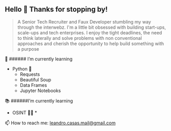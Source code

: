 ## Hello 👋 Thanks for stopping by!

> A Senior Tech Recruiter and Faux Developer stumbling my way through the interwebz. I'm a little bit obsessed with building start-ups, scale-ups and tech enterprises. I enjoy the tight deadlines, the need to think laterally and solve problems with non conventional approaches and cherish the opportunity to help build something with a purpose 

🌱 ###### I’m currently learning

* Python :snake:
  * Requests
  * Beautiful Soup 
  * Data Frames 
  * Jupyter Notebooks
  
:books: ######I’m currently learning
  
* OSINT :eyes::eyes: 
  * 
  



📫 How to reach me: leandro.casas.mail@gmail.com 

<!--
**Leocasas85/Leocasas85** is a ✨ _special_ ✨ repository because its `README.md` (this file) appears on your GitHub profile.


